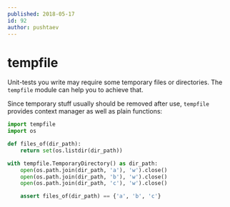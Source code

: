 ```yaml
---
published: 2018-05-17
id: 92
author: pushtaev
---
```


# tempfile

Unit-tests you write may require some temporary files or directories. The `tempfile` module can help you to achieve that.

Since temporary stuff usually should be removed after use, `tempfile` provides context manager as well as plain functions:

```python {hide}
import tempfile
import os

def files_of(dir_path):
    return set(os.listdir(dir_path))
```

```python {continue}
with tempfile.TemporaryDirectory() as dir_path:
    open(os.path.join(dir_path, 'a'), 'w').close()
    open(os.path.join(dir_path, 'b'), 'w').close()
    open(os.path.join(dir_path, 'c'), 'w').close()

    assert files_of(dir_path) == {'a', 'b', 'c'}
```
